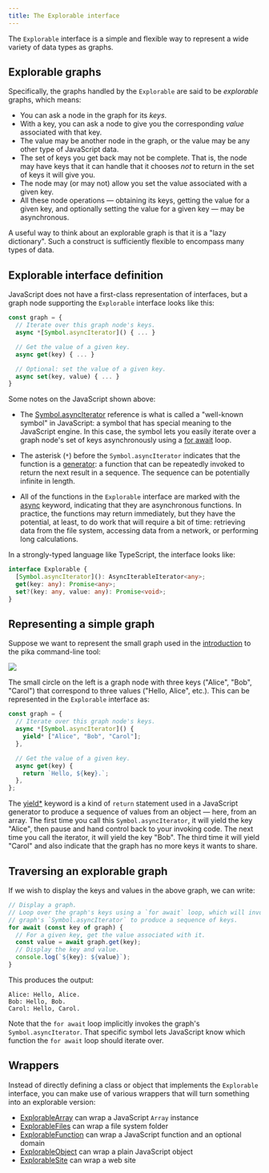 ```yaml
---
title: The Explorable interface
---
```


The `Explorable` interface is a simple and flexible way to represent a wide variety of data types as graphs.

## Explorable graphs

Specifically, the graphs handled by the `Explorable` are said to be _explorable_ graphs, which means:

- You can ask a node in the graph for its _keys_.
- With a key, you can ask a node to give you the corresponding _value_ associated with that key.
- The value may be another node in the graph, or the value may be any other type of JavaScript data.
- The set of keys you get back may not be complete. That is, the node may have keys that it can handle that it chooses _not_ to return in the set of keys it will give you.
- The node may (or may not) allow you set the value associated with a given key.
- All these node operations — obtaining its keys, getting the value for a given key, and optionally setting the value for a given key — may be asynchronous.

A useful way to think about an explorable graph is that it is a "lazy dictionary". Such a construct is sufficiently flexible to encompass many types of data.

## Explorable interface definition

JavaScript does not have a first-class representation of interfaces, but a graph node supporting the `Explorable` interface looks like this:

```js
const graph = {
  // Iterate over this graph node's keys.
  async *[Symbol.asyncIterator]() { ... }

  // Get the value of a given key.
  async get(key) { ... }

  // Optional: set the value of a given key.
  async set(key, value) { ... }
}
```

Some notes on the JavaScript shown above:

- The [Symbol.asyncIterator](https://developer.mozilla.org/en-US/docs/Web/JavaScript/Reference/Global_Objects/Symbol/asyncIterator) reference is what is called a "well-known symbol" in JavaScript: a symbol that has special meaning to the JavaScript engine. In this case, the symbol lets you easily iterate over a graph node's set of keys asynchronously using a [for await](https://developer.mozilla.org/en-US/docs/Web/JavaScript/Reference/Statements/for-await...of) loop.

- The asterisk (`*`) before the `Symbol.asyncIterator` indicates that the function is a [generator](https://developer.mozilla.org/en-US/docs/Web/JavaScript/Reference/Global_Objects/Generator): a function that can be repeatedly invoked to return the next result in a sequence. The sequence can be potentially infinite in length.

- All of the functions in the `Explorable` interface are marked with the [async](https://developer.mozilla.org/en-US/docs/Web/JavaScript/Reference/Statements/async_function) keyword, indicating that they are asynchronous functions. In practice, the functions may return immediately, but they have the potential, at least, to do work that will require a bit of time: retrieving data from the file system, accessing data from a network, or performing long calculations.

In a strongly-typed language like TypeScript, the interface looks like:

```ts
interface Explorable {
  [Symbol.asyncIterator](): AsyncIterableIterator<any>;
  get(key: any): Promise<any>;
  set?(key: any, value: any): Promise<void>;
}
```

## Representing a simple graph

Suppose we want to represent the small graph used in the [introduction](/pika/intro.md) to the pika command-line tool:

![](/pika/greetings.svg)

The small circle on the left is a graph node with three keys ("Alice", "Bob", "Carol") that correspond to three values ("Hello, Alice", etc.). This can be represented in the `Explorable` interface as:

```js
const graph = {
  // Iterate over this graph node's keys.
  async *[Symbol.asyncIterator]() {
    yield* ["Alice", "Bob", "Carol"];
  },

  // Get the value of a given key.
  async get(key) {
    return `Hello, ${key}.`;
  },
};
```

The [yield\*](https://developer.mozilla.org/en-US/docs/Web/JavaScript/Reference/Operators/yield*) keyword is a kind of `return` statement used in a JavaScript generator to produce a sequence of values from an object — here, from an array. The first time you call this `Symbol.asyncIterator`, it will yield the key "Alice", then pause and hand control back to your invoking code. The next time you call the iterator, it will yield the key "Bob". The third time it will yield "Carol" and also indicate that the graph has no more keys it wants to share.

## Traversing an explorable graph

If we wish to display the keys and values in the above graph, we can write:

```js
// Display a graph.
// Loop over the graph's keys using a `for await` loop, which will invoke the
// graph's `Symbol.asyncIterator` to produce a sequence of keys.
for await (const key of graph) {
  // For a given key, get the value associated with it.
  const value = await graph.get(key);
  // Display the key and value.
  console.log(`${key}: ${value}`);
}
```

This produces the output:

```console
Alice: Hello, Alice.
Bob: Hello, Bob.
Carol: Hello, Carol.
```

Note that the `for await` loop implicitly invokes the graph's `Symbol.asyncIterator`. That specific symbol lets JavaScript know which function the `for await` loop should iterate over.

## Wrappers

Instead of directly defining a class or object that implements the `Explorable` interface, you can make use of various wrappers that will turn something into an explorable version:

- [ExplorableArray](ExplorableArray.html) can wrap a JavaScript `Array` instance
- [ExplorableFiles](ExplorableFiles.html) can wrap a file system folder
- [ExplorableFunction](ExplorableFunctions.html) can wrap a JavaScript function and an optional domain
- [ExplorableObject](ExplorableObject.html) can wrap a plain JavaScript object
- [ExplorableSite](ExplorableSite.html) can wrap a web site
